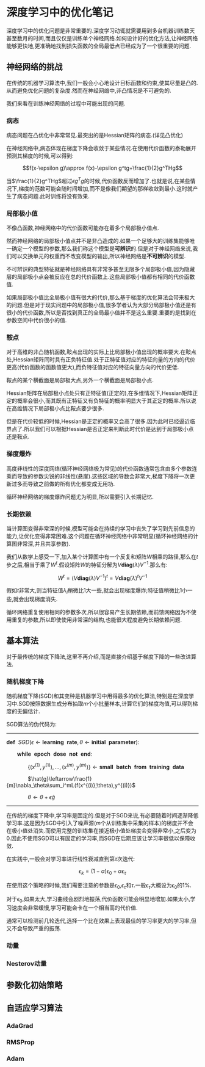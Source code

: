 # 深度学习中的优化笔记

深度学习中的优化问题是非常重要的.深度学习动辄就需要用到多台机器训练数天甚至数月的时间,而且仅仅是训练单个神经网络.如何设计好的优化方法,让神经网络能够更快地,更准确地找到损失函数的全局最低点已经成为了一个很重要的问题.

## 神经网络的挑战

在传统的机器学习算法中,我们一般会小心地设计目标函数和约束,使其尽量是凸的.从而避免优化问题的复杂度.然而在神经网络中,非凸情况是不可避免的.

我们来看在训练神经网络的过程中可能出现的问题.

### 病态

病态问题在凸优化中非常常见.最突出的是Hessian矩阵的病态.(详见凸优化)

在神经网络中,病态体现在梯度下降会收敛于某些情况.在使用代价函数的泰勒展开预测其梯度的时候,可以得到:

$$f(x-\epsilon g)\approx f(x)-\epsilon g^tg+\frac{1}{2}g^THg$$

当$\frac{1}{2}g^THg$超过$\epsilon g^Tg$的时候,代价函数反而增加了.也就是说,在某些情况下,梯度的范数可能会随时间增加,而不是像我们期望的那样收敛到最小.这时就产生了病态问题.此时训练将没有效果.

### 局部极小值

不像凸函数,神经网络中的代价函数可能存在着多个局部极小值点.

然而神经网络的局部极小值点并不是非凸造成的.如果一个足够大的训练集能够唯一确定一个模型的参数,那么我们称这个模型是**可辨识**的.但是对于神经网络来说,我们可以交换单元的权重而不改变模型的输出,所以神经网络是**不可辨识**的模型.

不可辨识的典型特征就是神经网络具有非常多甚至无限多个局部极小值,因为隐藏层的局部极小点会被反应在总的代价函数上.这些局部极小值都有相同的代价函数值.

如果局部极小值比全局极小值有很大的代价,那么基于梯度的优化算法会带来极大的问题.但是对于现实问题中的局部极小值,很多学者认为大部分局部极小值还是有很小的代价函数,所以是否找到真正的全局最小值并不是这么重要.重要的是找到在参数空间中代价很小的值.

### 鞍点

对于高维的非凸随机函数,鞍点出现的实际上比局部极小值出现的概率要大.在鞍点处,Hessian矩阵同时具有正负特征值.处于正特征值对应的特征向量的方向的代价更高(代价函数的函数值更大),而负特征值对应的特征向量方向的代价更低.

鞍点的某个横截面是局部极大点,另外一个横截面是局部极小点.

Hessian矩阵在局部极小点处只有正特征值(正定的),在多维情况下,Hessian矩阵正定的概率会很小,而其既有正特征又有负特征的概率明显大于其正定的概率.所以说在高维情况下局部极小点比鞍点要少很多.

但是在代价较低的时候,Hessian是正定的概率又会高了很多.因为此时已经逼近临界点了.所以我们可以根据Hessian是否正定来判断此时代价是达到于局部极小点还是鞍点.

### 梯度爆炸

高度非线性的深度网络(循环神经网络极为常见)的代价函数通常包含由多个参数连乘而导致的参数尖锐的非线性(悬崖).这些区域的导数会非常大,梯度下降将一次更新过多而导致之前做的所有优化都变成无用功.

循环神经网络的梯度爆炸问题尤为明显,所以需要引入长期记忆.

### 长期依赖

当计算图变得非常深的时候,模型可能会在持续的学习中丧失了学习到先前信息的能力,让优化变得非常困难.这个问题在循环神经网络中非常明显(循环神经网络的计算图非常深,并且共享参数).

我们从数学上感受一下,加入某个计算图中有一个反复和矩阵$W$相乘的路径,那么在$t$步之后,相当于乘了$W^t$.假设矩阵$W$的特征分解为$V\mathbf{diag}(\lambda)V^{-1}$.那么有:

$$W^t=(V\mathbf{diag}(\lambda)V^{-1})^t=V\mathbf{diag}(\lambda)^tV^{-1}$$

假如$t$非常大,则当特征值$\lambda_i$稍微比1大一些,就会出现梯度爆炸;特征值稍微比1小一些,就会出现梯度消失.

循环网络重复使用相同的参数多次,所以很容易产生长期依赖,而前馈网络因为不使用重复的参数,所以即使使用非常深的结构,也能很大程度避免长期依赖问题.

## 基本算法

对于最传统的梯度下降法,这里不再介绍,而是直接介绍基于梯度下降的一些改进算法.

### 随机梯度下降

随机梯度下降(SGD)和其变种是机器学习中用得最多的优化算法,特别是在深度学习中.SGD按照数据生成分布抽取$m$个小批量样本,计算它们的梯度均值,可以得到梯度的无偏估计.

SGD算法的伪代码为:

***

$\mathbf{def\ \ }SGD(\epsilon\leftarrow\mathbf{learning\ \ rate},\theta\leftarrow\mathbf{initial\ \ parameter}):$

&ensp;&ensp;&ensp;&ensp;$\mathbf{while\ \ epoch\ \ dose\ \ not\ \ end}:$

&ensp;&ensp;&ensp;&ensp;&ensp;&ensp;&ensp;&ensp;$\lbrace(x^{(1)},y^{(1)}),\dots,(x^{(m)},y^{(m)})\rbrace\leftarrow\mathbf{small\ \ batch\ \ from\ \ training\ \ data}$

&ensp;&ensp;&ensp;&ensp;&ensp;&ensp;&ensp;&ensp;$\hat{g}\leftarrow\frac{1}{m}\nabla_\theta\sum_i^mL(f(x^{(i)};\theta),y^{(i)})$

&ensp;&ensp;&ensp;&ensp;&ensp;&ensp;&ensp;&ensp;$\theta\leftarrow\theta+\epsilon\hat{g}$

***

在传统的梯度下降中,学习率是固定的.但是对于SGD来说,有必要随着时间逐渐降低学习率.这是因为SGD中引入了噪声源($m$个从训练集中采集的样本)的梯度并不会在极小值处消失.而使用完整的训练集在接近极小值处梯度会变得非常小,之后变为0.因此不使用SGD可以有固定的学习率,而SGD在后期应该让学习率很低以保障收敛.

在实践中,一般会对学习率进行线性衰减直到第$\tau$次迭代:

$$\epsilon_k=(1-\alpha)\epsilon_0+\alpha\epsilon_\tau$$

在使用这个策略的时候,我们需要注意的参数是$\epsilon_0$,$\epsilon_\tau$和$\tau$.一般$\epsilon_\tau$大概设为$\epsilon_0$的1%.

对于$\epsilon_0$,如果太大,学习曲线会剧烈地振荡,代价函数可能会明显地增加.如果太小,学习速度会非常缓慢,学习可能会卡在一个相当高的代价值.

通常可以检测前几轮迭代,选择一个比在效果上表现最佳的学习率更大的学习率,但又不会导致严重的振荡.

### 动量

### Nesterov动量

## 参数化初始策略

## 自适应学习算法

### AdaGrad

### RMSProp

### Adam
